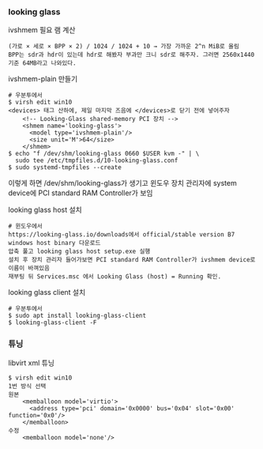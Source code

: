 ### looking glass

ivshmem 필요 램 계산
```
(가로 × 세로 × BPP × 2) / 1024 / 1024 + 10 → 가장 가까운 2^n MiB로 올림
BPP는 sdr과 hdr이 있는데 hdr로 해봤자 부과만 크니 sdr로 해주자. 그러면 2560x1440 기준 64MB라고 나와있다.
```

ivshmem-plain 만들기
```
# 우분투에서
$ virsh edit win10
<devices> 태그 산하에, 제일 마지막 즈음에 </devices>로 닫기 전에 넣어주자
    <!-- Looking-Glass shared-memory PCI 장치 -->
    <shmem name='looking-glass'>
      <model type='ivshmem-plain'/>
      <size unit='M'>64</size>
    </shmem>
$ echo "f /dev/shm/looking-glass 0660 $USER kvm -" | \
  sudo tee /etc/tmpfiles.d/10-looking-glass.conf
$ sudo systemd-tmpfiles --create
```
이렇게 하면 /dev/shm/looking-glass가 생기고 윈도우 장치 관리자에 system device에 PCI standard RAM Controller가 보임

looking glass host 설치
```
# 윈도우에서
https://looking-glass.io/downloads에서 official/stable version B7 windows host binary 다운로드
압축 풀고 looking glass host setup.exe 실행
설치 후 장치 관리자 들어가보면 PCI standard RAM Controller가 ivshmem device로 이름이 바껴있음
재부팅 뒤 Services.msc 에서 Looking Glass (host) = Running 확인.
```

looking glass client 설치
```
# 우분투에서
$ sudo apt install looking-glass-client
$ looking-glass-client -F
```


### 튜닝

libvirt xml 튜닝
```
$ virsh edit win10
1번 방식 선택
원본
    <memballoon model='virtio'>
      <address type='pci' domain='0x0000' bus='0x04' slot='0x00' function='0x0'/>
    </memballoon>
수정
    <memballoon model='none'/>
```

